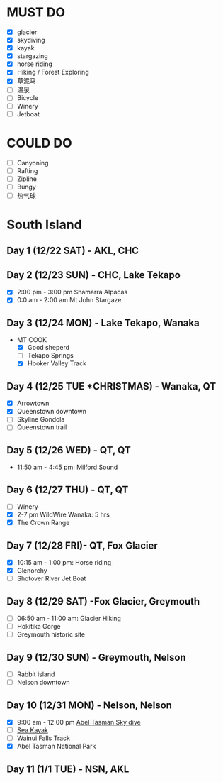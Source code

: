 # MUST DO
* [x] glacier
* [x] skydiving
* [x] kayak
* [x] stargazing
* [x] horse riding
* [x] Hiking / Forest Exploring
* [x] 草泥马
* [ ] 温泉
* [ ] Bicycle
* [ ] Winery
* [ ] Jetboat

# COULD DO
* [ ] Canyoning
* [ ] Rafting 
* [ ] Zipline
* [ ] Bungy
* [ ] 热气球

# **South Island**
## Day 1 (12/22 SAT) - AKL, CHC

## Day 2 (12/23 SUN) - CHC, Lake Tekapo
- [x] 2:00 pm - 3:00 pm Shamarra Alpacas
- [x] 0:0 am - 2:00 am Mt John Stargaze

## Day 3 (12/24 MON) - Lake Tekapo, Wanaka
- MT COOK
    - [x] Good sheperd
    - [ ] Tekapo Springs
    - [x] Hooker Valley Track

## Day 4 (12/25 TUE ***CHRISTMAS**) - Wanaka, QT
- [x] Arrowtown
- [x] Queenstown downtown
- [ ] Skyline Gondola
- [ ] Queenstown trail

## Day 5 (12/26 WED) - QT, QT
- 11:50 am - 4:45 pm: Milford Sound

## Day 6 (12/27 THU) - QT, QT
- [ ] Winery
- [x] 2-7 pm WildWire Wanaka: 5 hrs
- [x] The Crown Range

## Day 7 (12/28 FRI)- QT, Fox Glacier
- [x] 10:15 am - 1:00 pm: Horse riding
- [x] Glenorchy
- [ ] Shotover River Jet Boat

## Day 8 (12/29 SAT) -Fox Glacier, Greymouth
- [ ] 06:50 am - 11:00 am: Glacier Hiking
- [ ] Hokitika Gorge
- [ ] Greymouth historic site

## Day 9 (12/30 SUN) - Greymouth, Nelson
- [ ] Rabbit island
- [ ] Nelson downtown

## Day 10 (12/31 MON) - Nelson, Nelson
- [x] 9:00 am - 12:00 pm [Abel Tasman Sky dive](https://www.skydive.co.nz/shop-now/abel-tasman-epic/)
- [ ] [Sea Kayak](https://www.abeltasman.co.nz/a-day/sea-kayak/)
- [ ] Wainui Falls Track
- [x] Abel Tasman National Park

## Day 11 (1/1 TUE) - NSN, AKL
